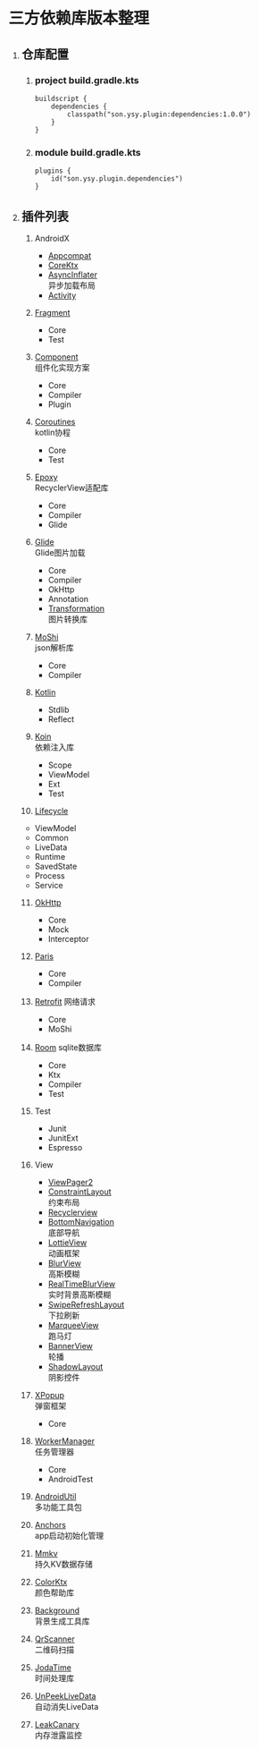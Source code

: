 # 三方依赖库版本整理

1. ## 仓库配置
   
   1. ### project build.gradle.kts
   
        ```
        buildscript {
            dependencies {
                classpath("son.ysy.plugin:dependencies:1.0.0")
            }
        }
        ```

   2. ### module build.gradle.kts

        ```
        plugins {
            id("son.ysy.plugin.dependencies")
        }
        ```
2. ## 插件列表
   1. AndroidX
      - [Appcompat](https://developer.android.com/jetpack/androidx/releases/appcompat)  
      - [CoreKtx](https://developer.android.com/jetpack/androidx/releases/core)
      - [AsyncInflater](https://developer.android.com/jetpack/androidx/releases/asynclayoutinflater)  
        异步加载布局
      - [Activity](https://developer.android.com/jetpack/androidx/releases/activity)

   2. [Fragment](https://developer.android.com/jetpack/androidx/releases/fragment)
      - Core
      - Test 

   3. [Component](https://github.com/xiaojinzi123/Component)  
        组件化实现方案

      - Core
      - Compiler
      - Plugin

   4. [Coroutines](https://github.com/Kotlin/kotlinx.coroutines)  
        kotlin协程

      - Core
      - Test

   5. [Epoxy](https://github.com/airbnb/epoxy)  
        RecyclerView适配库

      - Core
      - Compiler
      - Glide

   6. [Glide](https://github.com/bumptech/glide)  
        Glide图片加载

      - Core
      - Compiler
      - OkHttp
      - Annotation
      - [Transformation](https://github.com/wasabeef/glide-transformations)  
            图片转换库

   7. [MoShi](https://github.com/square/moshi)  
        json解析库

      - Core
      - Compiler

   8. [Kotlin](https://github.com/JetBrains/kotlin)
      - Stdlib
      - Reflect

   9. [Koin](https://github.com/InsertKoinIO/koin)  
        依赖注入库

      - Scope
      - ViewModel
      - Ext
      - Test

   10. [Lifecycle](https://developer.android.com/jetpack/androidx/releases/lifecycle)
      - ViewModel
      - Common
      - LiveData
      - Runtime
      - SavedState
      - Process
      - Service

   11. [OkHttp](https://github.com/square/okhttp)
       - Core
       - Mock
       - Interceptor

   12. [Paris](https://github.com/airbnb/paris)
       - Core
       - Compiler

   13. [Retrofit](https://github.com/square/retrofit)
        网络请求

       - Core
       - MoShi

   14. [Room](https://developer.android.com/jetpack/androidx/releases/room)
        sqlite数据库

       - Core
       - Ktx
       - Compiler
       - Test

   15. Test
       - Junit
       - JunitExt
       - Espresso

   16. View
       - [ViewPager2](https://developer.android.com/jetpack/androidx/releases/viewpager2)
       - [ConstraintLayout](https://developer.android.com/jetpack/androidx/releases/constraintlayout)  
            约束布局
       - [Recyclerview](https://developer.android.com/jetpack/androidx/releases/recyclerview)
       - [BottomNavigation](https://github.com/Ashok-Varma/BottomNavigation)  
            底部导航
       - [LottieView](https://github.com/airbnb/lottie-android)  
            动画框架
       - [BlurView](https://github.com/HokoFly/HokoBlur)  
            高斯模糊
       - [RealTimeBlurView](https://github.com/mmin18/RealtimeBlurView)  
            实时背景高斯模糊
       - [SwipeRefreshLayout](https://developer.android.com/jetpack/androidx/releases/swiperefreshlayout)  
          下拉刷新
       - [MarqueeView](https://github.com/sunfusheng/MarqueeView)  
          跑马灯
       - [BannerView](https://github.com/youth5201314/banner)  
          轮播
       - [ShadowLayout](https://github.com/lihangleo2/ShadowLayout)  
         阴影控件

   17. [XPopup](https://github.com/li-xiaojun/XPopup)  
          弹窗框架
       - Core

   18. [WorkerManager](https://developer.android.com/jetpack/androidx/releases/work)  
          任务管理器
       - Core
       - AndroidTest

   19. [AndroidUtil](https://github.com/Blankj/AndroidUtilCode)  
          多功能工具包

   20. [Anchors](https://github.com/YummyLau/Anchors/blob/master/README-zh.md)  
          app启动初始化管理
    
   21. [Mmkv](https://github.com/Tencent/MMKV/blob/master/readme_cn.md)  
          持久KV数据存储

   22. [ColorKtx](https://github.com/JorgeCastilloPrz/AndroidColorX)  
          颜色帮助库
    
   23. [Background](https://github.com/JavaNoober/BackgroundLibrary)  
          背景生成工具库
    
   24. [QrScanner](https://github.com/jenly1314/ZXingLite)  
          二维码扫描

   25. [JodaTime](https://github.com/JodaOrg/joda-time)  
          时间处理库
   
   26. [UnPeekLiveData](https://github.com/KunMinX/UnPeek-LiveData)  
          自动消失LiveData

   27. [LeakCanary](https://square.github.io/leakcanary/getting_started/)  
          内存泄露监控
